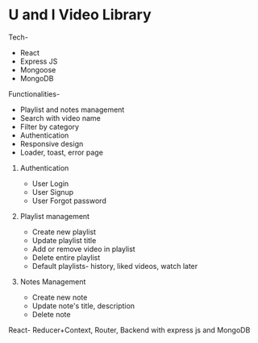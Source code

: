 # U and I Video Library

Tech-

- React
- Express JS
- Mongoose
- MongoDB

Functionalities-

- Playlist and notes management
- Search with video name
- Filter by category
- Authentication
- Responsive design
- Loader, toast, error page

1. Authentication

   - User Login
   - User Signup
   - User Forgot password

1. Playlist management

   - Create new playlist
   - Update playlist title
   - Add or remove video in playlist
   - Delete entire playlist
   - Default playlists- history, liked videos, watch later

1. Notes Management
   - Create new note
   - Update note's title, description
   - Delete note

React- Reducer+Context, Router, Backend with express js and MongoDB
